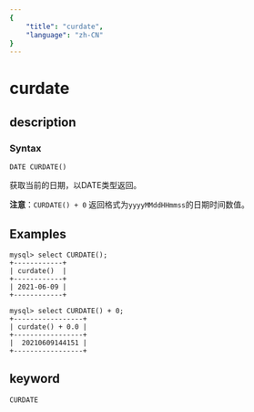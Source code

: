 ```yaml
---
{
    "title": "curdate",
    "language": "zh-CN"
}
---
```


<!-- 
Licensed to the Apache Software Foundation (ASF) under one
or more contributor license agreements.  See the NOTICE file
distributed with this work for additional information
regarding copyright ownership.  The ASF licenses this file
to you under the Apache License, Version 2.0 (the
"License"); you may not use this file except in compliance
with the License.  You may obtain a copy of the License at

  http://www.apache.org/licenses/LICENSE-2.0

Unless required by applicable law or agreed to in writing,
software distributed under the License is distributed on an
"AS IS" BASIS, WITHOUT WARRANTIES OR CONDITIONS OF ANY
KIND, either express or implied.  See the License for the
specific language governing permissions and limitations
under the License.
-->

# curdate
## description
### Syntax

`DATE CURDATE()`

获取当前的日期，以DATE类型返回。

**注意**：`CURDATE() + 0` 返回格式为`yyyyMMddHHmmss`的日期时间数值。

## Examples

```
mysql> select CURDATE();
+------------+
| curdate()  |
+------------+
| 2021-06-09 |
+------------+

mysql> select CURDATE() + 0;
+-----------------+
| curdate() + 0.0 |
+-----------------+
|  20210609144151 |
+-----------------+
````

## keyword

    CURDATE
